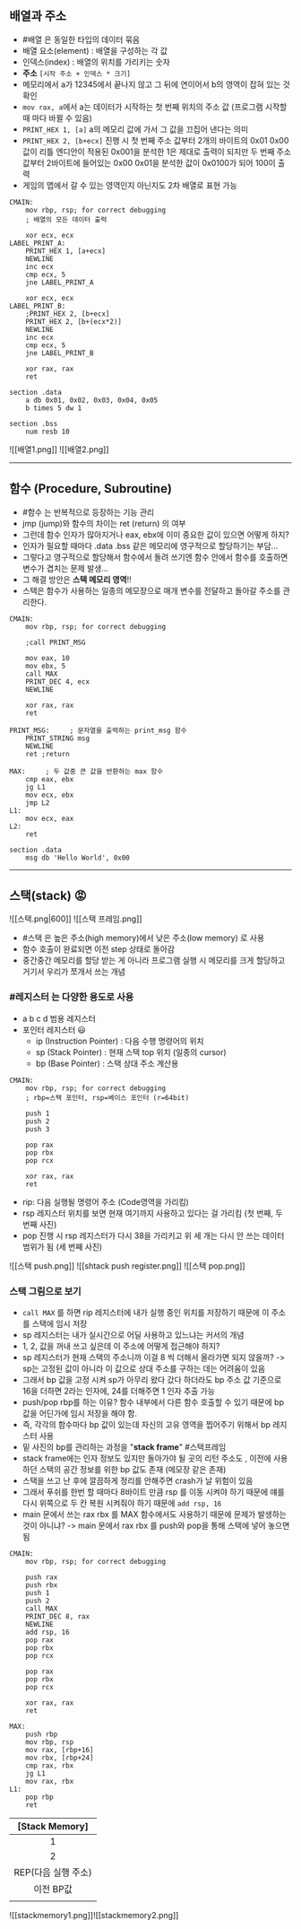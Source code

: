 ## 배열과 주소 
- #배열 은  동일한 타입의 데이터 묶음
- 배열 요소(element) : 배열을 구성하는 각 값
- 인덱스(index) : 배열의 위치를 가리키는 숫자
- **주소** `[시작 주소 + 인덱스 * 크기]`
- 메모리에서 a가 12345에서 끝나지 않고 그 뒤에 연이어서 b의 영역이 잡혀 있는 것 확인
- `mov rax, a`에서 a는 데이터가 시작하는 첫 번째 위치의 주소 값 (프로그램 시작할 때 마다 바뀔 수 있음)
- `PRINT_HEX 1, [a]` a의 메모리 값에 가서 그 값을 끄집어 낸다는 의미
- `PRINT_HEX 2, [b+ecx]` 진행 시 첫 번째 주소 값부터 2개의 바이트의 0x01 0x00 값이 리틀 엔디안이 적용된 0x001을 분석한 1은 제대로 출력이 되지만 두 번째 주소 값부터 2바이트에 들어있는 0x00 0x01을 분석한 값이  0x0100가 되어 100이 출력
- 게임의 맵에서 갈 수 있는 영역인지 아닌지도 2차 배열로 표현 가능

```
CMAIN:
	mov rbp, rsp; for correct debugging
	; 배열의 모든 데이터 출력
	
	xor ecx, ecx
LABEL_PRINT_A:
	PRINT_HEX 1, [a+ecx]
	NEWLINE
	inc ecx
	cmp ecx, 5
	jne LABEL_PRINT_A
	
	xor ecx, ecx
LABEL_PRINT_B:
	;PRINT_HEX 2, [b+ecx]
	PRINT_HEX 2, [b+(ecx*2)]
	NEWLINE
	inc ecx
	cmp ecx, 5
	jne LABEL_PRINT_B

	xor rax, rax
	ret

section .data
	a db 0x01, 0x02, 0x03, 0x04, 0x05
	b times 5 dw 1 

section .bss
	num resb 10

```

![[배열1.png]]
![[배열2.png]]

***

## 함수 (Procedure, Subroutine)
- #함수 는 반복적으로 등장하는 기능 관리
- jmp (jump)와 함수의 차이는 ret (return) 의 여부
- 그런데 함수 인자가 많아지거나 eax, ebx에 이미 중요한 값이 있으면 어떻게 하지?
- 인자가 필요할 때마다 .data .bss 같은 메모리에 영구적으로 할당하기는 부담...
- 그렇다고 영구적으로 할당해서 함수에서 돌려 쓰기엔 함수 안에서 함수를 호출하면 변수가 겹치는 문제 발생...
- 그 해결 방안은 **스택 메모리 영역**!!
- 스택은 함수가 사용하는 일종의 메모장으로 매개 변수를 전달하고 돌아갈 주소를 관리한다.

```
CMAIN:
	mov rbp, rsp; for correct debugging

	;call PRINT_MSG

	mov eax, 10
	mov ebx, 5
	call MAX
	PRINT_DEC 4, ecx
	NEWLINE

	xor rax, rax
	ret
  
PRINT_MSG:     ; 문자열을 출력하는 print_msg 함수
	PRINT_STRING msg
	NEWLINE
	ret ;return

MAX:     ; 두 값중 큰 값을 반환하는 max 함수
	cmp eax, ebx
	jg L1
	mov ecx, ebx
	jmp L2
L1:
	mov ecx, eax
L2:
	ret

section .data
	msg db 'Hello World', 0x00

```

***

## 스택(stack) 😡

![[스택.png|600]]
![[스택 프레임.png]]
- #스택 은 높은 주소(high memory)에서 낮은 주소(low memory) 로 사용
- 함수 호출이 완료되면 이전 step 상태로 돌아감
- 중간중간 메모리를 할당 받는 게 아니라 프로그램 실행 시 메모리를 크게 할당하고 거기서 우리가 쪼개서 쓰는 개념

### #레지스터 는 다양한 용도로 사용
-  a b c d 범용 레지스터
-  포인터 레지스터 😃
	- ip (Instruction Pointer) : 다음 수행 명령어의 위치
	- sp (Stack Pointer) : 현재 스택 top 위치 (일종의 cursor)
	- bp (Base Pointer) : 스택 상대 주소 계산용

```
CMAIN:
	mov rbp, rsp; for correct debugging
	; rbp=스택 포인터, rsp=베이스 포인터 (r=64bit)

	push 1
	push 2
	push 3

	pop rax
	pop rbx
	pop rcx

	xor rax, rax
	ret
```

- rip: 다음 실행될 명령어 주소 (Code영역을 가리킴)
- rsp 레지스터 위치를 보면 현재 여기까지 사용하고 있다는 걸 가리킴 (첫 번째, 두 번째 사진)
- pop 진행 시 rsp 레지스터가 다시 38을 가리키고 위 세 개는 다시 안 쓰는 데이터 범위가 됨 (세 번째 사진)

![[스택 push.png]]
![[shtack push register.png]]
![[스택 pop.png]]

### 스택 그림으로 보기
- `call MAX` 를 하면 rip 레지스터에 내가 실행 중인 위치를 저장하기 때문에 이 주소를 스택에 임시 저장
- sp 레지스터는 내가 실시간으로 어딜 사용하고 있느냐는 커서의 개념
- 1, 2, 값을 꺼내 쓰고 싶은데 이 주소에 어떻게 접근해야 하지?
- sp 레지스터가 현재 스택의 주소니까 이걸 8 씩 더해서 올라가면 되지 않을까? -> sp는 고정된 값이 아니라 이 값으로 상대 주소를 구하는 데는 어려움이 있음
- 그래서 bp 값을 고정 시켜 sp가 아무리 왔다 갔다 하더라도 bp 주소 값 기준으로 16을 더하면 2라는 인자에, 24를 더해주면 1 인자 추출 가능
- push/pop rbp를 하는 이유? 함수 내부에서 다른 함수 호출할 수 있기 때문에 bp 값을 어딘가에 임시 저장을 해야 함.
- 즉, 각각의 함수마다 bp 값이 있는데 자신의 고유 영역을 찝어주기 위해서 bp 레지스터 사용
- 밑 사진의 bp를 관리하는 과정을 "**stack frame**" #스택프레임
- stack frame에는 인자 정보도 있지만 돌아가야 될 곳의 리턴 주소도 , 이전에 사용하던 스택의 공간 정보를 위한 bp 값도 존재 (메모장 같은 존재)
- 스택을 쓰고 난 후에 깔끔하게 정리를 안해주면 crash가 날 위험이 있음
- 그래서 푸쉬를 한번 할 때마다 8바이트 만큼 rsp 를 이동 시켜야 하기 때문에 얘를 다시 위쪽으로 두 칸 복원 시켜줘야 하기 때문에 `add rsp, 16`
- main 문에서 쓰는 rax rbx 를 MAX 함수에서도 사용하기 때문에 문제가 발생하는 것이 아니냐? -> main 문에서  rax rbx 를 push와 pop을 통해 스택에 넣어 놓으면 됨

```
CMAIN:
    mov rbp, rsp; for correct debugging

    push rax
    push rbx
    push 1
    push 2
    call MAX
    PRINT_DEC 8, rax
    NEWLINE
    add rsp, 16
    pop rax
    pop rbx
    pop rcx

    pop rax
    pop rbx
    pop rcx

    xor rax, rax
    ret  

MAX:
    push rbp
    mov rbp, rsp
    mov rax, [rbp+16]
    mov rbx, [rbp+24]
    cmp rax, rbx
    jg L1
    mov rax, rbx
L1:
    pop rbp
    ret
```

| [Stack Memory] |
|:--------------:|
|       1        |
|       2        |
|   REP(다음 실행 주소)    |
| 이전 BP값               |
|                |


![[stackmemory1.png]]![[stackmemory2.png]]